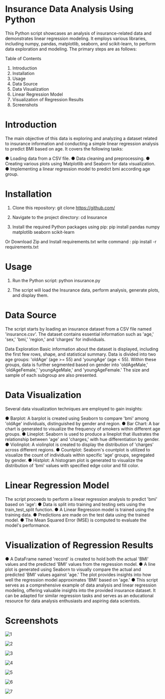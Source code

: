# Insurance Data Analysis Using Python
This Python script showcases an analysis of insurance-related data and demonstrates linear regression modeling. It employs various libraries, including numpy, pandas, matplotlib, seaborn, and scikit-learn, to perform data exploration and modeling. The primary steps are as follows:

Table of Contents
1. Introduction
2. Installation
3. Usage
4. Data Source
5. Data Visualization
6. Linear Regression Model
7. Visualization of Regression Results
8. Screenshots

# Introduction
The main objective of this data is exploring and analyzing a dataset related to insurance information and conducting a simple linear regression analysis to predict BMI based on age. It covers the following tasks:

● Loading data from a CSV file. 
● Data cleaning and preprocessing. 
● Creating various plots using Matplotlib and Seaborn for data visualization. 
● Implementing a linear regression model to predict bmi according age group.

# Installation
1. Clone this repository: git clone https://github.com/

2. Navigate to the project directory: cd Insurance

3. Install the required Python packages using pip: pip install pandas numpy matplotlib seaborn scikit-learn

Or
Download Zip and Install requirements.txt write command : pip install -r requirements.txt

# Usage
1. Run the Python script: python insurance.py

2. The script will load the Insurance data, perform analysis, generate plots, and display them.

# Data Source
The script starts by loading an insurance dataset from a CSV file named 'insurance.csv'. The dataset contains essential information such as 'age,' 'sex,' 'bmi,' 'region,' and 'charges' for individuals.

Data Exploration
Basic information about the dataset is displayed, including the first few rows, shape, and statistical summary.
Data is divided into two age groups: 'oldAge' (age >= 55) and 'youngAge' (age < 55).
Within these groups, data is further segmented based on gender into 'oldAgeMale,' 'oldAgeFemale,' 'youngAgeMale,' and 'youngAgeFemale.' The size and sample of each subgroup are also presented.

# Data Visualization
Several data visualization techniques are employed to gain insights:

● Barplot: A barplot is created using Seaborn to compare 'bmi' among 'oldAge' individuals, distinguished by gender and region.
● Bar Chart: A bar chart is generated to visualize the frequency of smokers within different age groups.
● Lineplot: Seaborn is used to produce a lineplot that illustrates the relationship between 'age' and 'charges,' with hue differentiation by gender.
● Violinplot: A violinplot is created to display the distribution of 'charges' across different regions.
● Countplot: Seaborn's countplot is utilized to visualize the count of individuals within specific 'age' groups, segregated by gender.
● Histplot: A histogram plot is generated to visualize the distribution of 'bmi' values with specified edge color and fill color.

# Linear Regression Model
The script proceeds to perform a linear regression analysis to predict 'bmi' based on 'age':
● Data is split into training and testing sets using the train_test_split function.
● A Linear Regression model is trained using the training data.
● Predictions are made on the test data using the trained model.
● The Mean Squared Error (MSE) is computed to evaluate the model's performance.

# Visualization of Regression Results
● A DataFrame named 'record' is created to hold both the actual 'BMI' values and the predicted 'BMI' values from the regression model.
● A line plot is generated using Seaborn to visually compare the actual and predicted 'BMI' values against 'age.' The plot provides insights into how well the regression model approximates 'BMI' based on 'age.'
● This script serves as a comprehensive example of data analysis and linear regression modeling, offering valuable insights into the provided insurance dataset. It can be adapted for similar regression tasks and serves as an educational resource for data analysis enthusiasts and aspiring data scientists.


# Screenshots

![1](https://github.com/Keshajani12/Insurance-Data-Analysis-Using-Python/assets/143489586/722f8792-ee1e-4185-8955-097025c7c5dd)

![2](https://github.com/Keshajani12/Insurance-Data-Analysis-Using-Python/assets/143489586/43b4fc7f-10f6-4535-9b8c-41c89d2ff06c)

![3](https://github.com/Keshajani12/Insurance-Data-Analysis-Using-Python/assets/143489586/949a47b7-9be6-45e5-8013-e192f5ae0818)

![4](https://github.com/Keshajani12/Insurance-Data-Analysis-Using-Python/assets/143489586/e4abbeb6-3bf0-4ee8-af67-b94d010d4f9a)

![5](https://github.com/Keshajani12/Insurance-Data-Analysis-Using-Python/assets/143489586/1015288d-13e6-4b67-86ce-7f7d5c47b752)

![6](https://github.com/Keshajani12/Insurance-Data-Analysis-Using-Python/assets/143489586/15b8aafb-7a72-4aa6-9d74-01351eabbc6b)

![7](https://github.com/Keshajani12/Insurance-Data-Analysis-Using-Python/assets/143489586/19f69e58-d34f-499f-81df-ab01ce32fb58)
